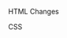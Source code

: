 HTML Changes
<!-- Title Tab -- I changed the "tab title" to its relvant website -->
<!-- Header + Nav -- Relpaced uncessary div tags to proper semantic tags -->
<!-- Background Image -- Removed unnecessary div to straight img tag -->
<!-- Horizontal Blocks -- Removed unnecessary div, added section tags, added article tags, and made one 1 class to in article the same -->
<!-- Aside -- Replaced unnecessary div with proper semantic tags, added aside tags,article tags, and changed article tags to 1 -->
<!-- Footer -- Removed div tag and replaced with footer tag -->

CSS
